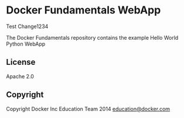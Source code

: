 Docker Fundamentals WebApp
==========================
Test Change1234

The Docker Fundamentals repository contains the example Hello World Python WebApp

## License

Apache 2.0

## Copyright

Copyright Docker Inc Education Team 2014 <education@docker.com>
